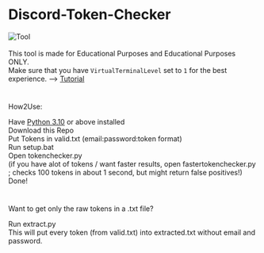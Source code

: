 # Discord-Token-Checker

![Tool](https://schuh.wtf/resources/images/tokenchecker.png)
<br>
<br>
This tool is made for Educational Purposes and Educational Purposes ONLY.<br>
Make sure that you have `VirtualTerminalLevel` set to `1` for the best experience. --> [Tutorial](https://www.youtube.com/watch?v=HeJOyEw3RtM)
#
How2Use:

Have [Python 3.10](https://www.python.org/downloads/) or above installed<br>
Download this Repo<br>
Put Tokens in valid.txt (email:password:token format)<br>
Run setup.bat<br>
Open tokenchecker.py<br>
(if you have alot of tokens / want faster results, open fastertokenchecker.py ; checks 100 tokens in about 1 second, but might return false positives!)<br>
Done!<br>
#
Want to get only the raw tokens in a .txt file?

Run extract.py<br>
This will put every token (from valid.txt) into extracted.txt without email and password.
